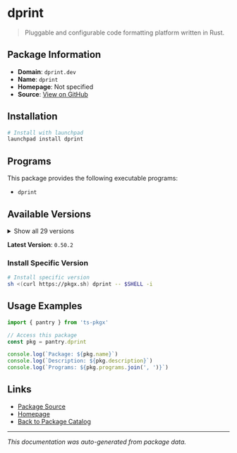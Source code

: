 # dprint

> Pluggable and configurable code formatting platform written in Rust.

## Package Information

- **Domain**: `dprint.dev`
- **Name**: `dprint`
- **Homepage**: Not specified
- **Source**: [View on GitHub](https://github.com/pkgxdev/pantry/tree/main/projects/dprint.dev/package.yml)

## Installation

```bash
# Install with launchpad
launchpad install dprint
```

## Programs

This package provides the following executable programs:

- `dprint`

## Available Versions

<details>
<summary>Show all 29 versions</summary>

- `0.50.2`, `0.50.1`, `0.50.0`, `0.49.1`, `0.49.0`
- `0.48.0`, `0.47.6`, `0.47.5`, `0.47.4`, `0.47.2`
- `0.47.1`, `0.47.0`, `0.46.3`, `0.46.2`, `0.46.1`
- `0.46.0`, `0.45.1`, `0.45.0`, `0.44.0`, `0.43.2`
- `0.43.1`, `0.43.0`, `0.42.5`, `0.42.3`, `0.42.2`
- `0.42.1`, `0.42.0`, `0.41.0`, `0.40.2`

</details>

**Latest Version**: `0.50.2`

### Install Specific Version

```bash
# Install specific version
sh <(curl https://pkgx.sh) dprint -- $SHELL -i
```

## Usage Examples

```typescript
import { pantry } from 'ts-pkgx'

// Access this package
const pkg = pantry.dprint

console.log(`Package: ${pkg.name}`)
console.log(`Description: ${pkg.description}`)
console.log(`Programs: ${pkg.programs.join(', ')}`)
```

## Links

- [Package Source](https://github.com/pkgxdev/pantry/tree/main/projects/dprint.dev/package.yml)
- [Homepage](#)
- [Back to Package Catalog](../../package-catalog.md)

---

*This documentation was auto-generated from package data.*
